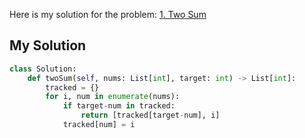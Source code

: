 Here is my solution for the problem: [1. Two Sum](https://leetcode.com/problems/two-sum/)


## My Solution

```python
class Solution:
    def twoSum(self, nums: List[int], target: int) -> List[int]:
        tracked = {}
        for i, num in enumerate(nums):
            if target-num in tracked:
                return [tracked[target-num], i]
            tracked[num] = i
    
```
